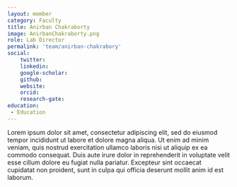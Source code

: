 ```yaml
---
layout: member
category: Faculty
title: Anirban Chakraborty
image: AnirbanChakraborty.png
role: Lab Director
permalink: 'team/anirban-chakrabory'
social:
    twitter:   
    linkedin: 
    google-scholar: 
    github: 
    website:
    orcid: 
    research-gate:
education:
 - Education
---
```


Lorem ipsum dolor sit amet, consectetur adipiscing elit, sed do eiusmod tempor incididunt ut labore et dolore magna aliqua. Ut enim ad minim veniam, quis nostrud exercitation ullamco laboris nisi ut aliquip ex ea commodo consequat. Duis aute irure dolor in reprehenderit in voluptate velit esse cillum dolore eu fugiat nulla pariatur. Excepteur sint occaecat cupidatat non proident, sunt in culpa qui officia deserunt mollit anim id est laborum.

